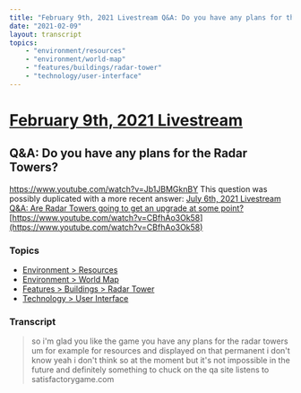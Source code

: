 ```yaml
---
title: "February 9th, 2021 Livestream Q&A: Do you have any plans for the Radar Towers?"
date: "2021-02-09"
layout: transcript
topics:
    - "environment/resources"
    - "environment/world-map"
    - "features/buildings/radar-tower"
    - "technology/user-interface"
---
```

# [February 9th, 2021 Livestream](../2021-02-09.md)
## Q&A: Do you have any plans for the Radar Towers?
https://www.youtube.com/watch?v=Jb1JBMGknBY
This question was possibly duplicated with a more recent answer: [July 6th, 2021 Livestream Q&A: Are Radar Towers going to get an upgrade at some point?](./yt-CBfhAo3Ok58.md) [https://www.youtube.com/watch?v=CBfhAo3Ok58](https://www.youtube.com/watch?v=CBfhAo3Ok58)


### Topics
* [Environment > Resources](../topics/environment/resources.md)
* [Environment > World Map](../topics/environment/world-map.md)
* [Features > Buildings > Radar Tower](../topics/features/buildings/radar-tower.md)
* [Technology > User Interface](../topics/technology/user-interface.md)

### Transcript

> so i'm glad you like the game you have any plans for the radar towers um for example for resources and displayed on that permanent i don't know yeah i don't think so at the moment but it's not impossible in the future and definitely something to chuck on the qa site listens to satisfactorygame.com
